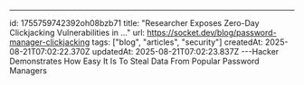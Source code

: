 ---
id: 1755759742392oh08bzb71
title: "Researcher Exposes Zero-Day Clickjacking Vulnerabilities in ..."
url: https://socket.dev/blog/password-manager-clickjacking
tags: ["blog", "articles", "security"]
createdAt: 2025-08-21T07:02:22.370Z
updatedAt: 2025-08-21T07:02:23.837Z
---Hacker Demonstrates How Easy It Is To Steal Data From Popular Password Managers
